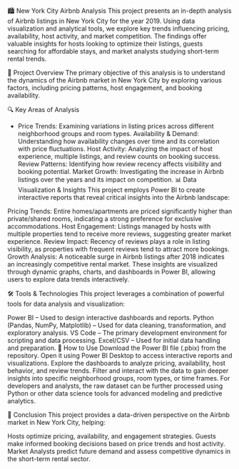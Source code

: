 🏙️ New York City Airbnb Analysis
This project presents an in-depth analysis of Airbnb listings in New York City for the year 2019. Using data visualization and analytical tools, we explore key trends influencing pricing, availability, host activity, and market competition. The findings offer valuable insights for hosts looking to optimize their listings, guests searching for affordable stays, and market analysts studying short-term rental trends.

📌 Project Overview
The primary objective of this analysis is to understand the dynamics of the Airbnb market in New York City by exploring various factors, including pricing patterns, host engagement, and booking availability.

🔍 Key Areas of Analysis

* Price Trends: Examining variations in listing prices across different neighborhood groups and room types.
Availability & Demand: Understanding how availability changes over time and its correlation with price fluctuations.
Host Activity: Analyzing the impact of host experience, multiple listings, and review counts on booking success.
Review Patterns: Identifying how review recency affects visibility and booking potential.
Market Growth: Investigating the increase in Airbnb listings over the years and its impact on competition.
📊 Data Visualization & Insights
This project employs Power BI to create interactive reports that reveal critical insights into the Airbnb landscape:

Pricing Trends: Entire homes/apartments are priced significantly higher than private/shared rooms, indicating a strong preference for exclusive accommodations.
Host Engagement: Listings managed by hosts with multiple properties tend to receive more reviews, suggesting greater market experience.
Review Impact: Recency of reviews plays a role in listing visibility, as properties with frequent reviews tend to attract more bookings.
Growth Analysis: A noticeable surge in Airbnb listings after 2018 indicates an increasingly competitive rental market.
These insights are visualized through dynamic graphs, charts, and dashboards in Power BI, allowing users to explore data trends interactively.

🛠️ Tools & Technologies
This project leverages a combination of powerful tools for data analysis and visualization:

Power BI – Used to design interactive dashboards and reports.
Python (Pandas, NumPy, Matplotlib) – Used for data cleaning, transformation, and exploratory analysis.
VS Code – The primary development environment for scripting and data processing.
Excel/CSV – Used for initial data handling and preparation.
🚀 How to Use
Download the Power BI file (.pbix) from the repository.
Open it using Power BI Desktop to access interactive reports and visualizations.
Explore the dashboards to analyze pricing, availability, host behavior, and review trends.
Filter and interact with the data to gain deeper insights into specific neighborhood groups, room types, or time frames.
For developers and analysts, the raw dataset can be further processed using Python or other data science tools for advanced modeling and predictive analytics.

📄 Conclusion
This project provides a data-driven perspective on the Airbnb market in New York City, helping:

Hosts optimize pricing, availability, and engagement strategies.
Guests make informed booking decisions based on price trends and host activity.
Market Analysts predict future demand and assess competitive dynamics in the short-term rental sector.
